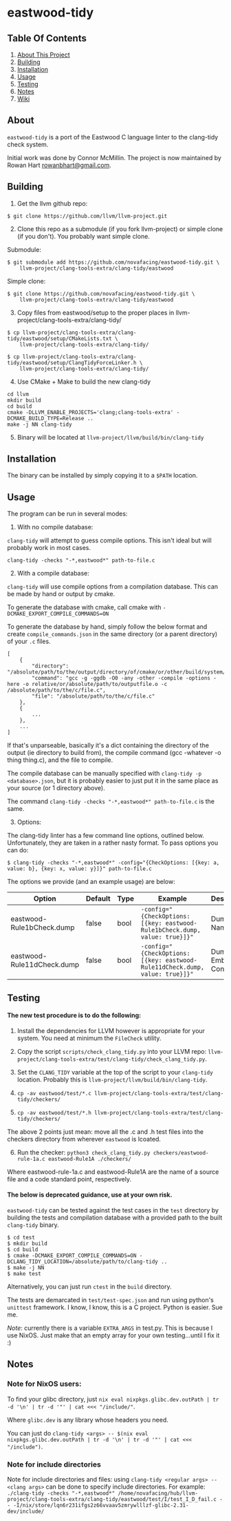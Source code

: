 # eastwood-tidy


## Table Of Contents
1. [About This Project](#about)
2. [Building](#building)
3. [Installation](#installation)
4. [Usage](#installation)
5. [Testing](#testing)
6. [Notes](#notes)
7. [Wiki](https://github.com/novafacing/eastwood-tidy/wiki)

## About <a name="about" />

`eastwood-tidy` is a port of the Eastwood C language linter to the clang-tidy check system.

Initial work was done by Connor McMillin. The project is now maintained by Rowan Hart <rowanbhart@gmail.com>.

## Building <a name="building" />

1. Get the llvm github repo:

```
$ git clone https://github.com/llvm/llvm-project.git
```
    
2. Clone this repo as a submodule (if you fork llvm-project) or simple clone (if you don't). You probably want simple clone.

Submodule:

```
$ git submodule add https://github.com/novafacing/eastwood-tidy.git \
    llvm-project/clang-tools-extra/clang-tidy/eastwood
```

Simple clone:

```
$ git clone https://github.com/novafacing/eastwood-tidy.git \
    llvm-project/clang-tools-extra/clang-tidy/eastwood
```

3. Copy files from eastwood/setup to the proper places in llvm-project/clang-tools-extra/clang-tidy/

```
$ cp llvm-project/clang-tools-extra/clang-tidy/eastwood/setup/CMakeLists.txt \
    llvm-project/clang-tools-extra/clang-tidy/

$ cp llvm-project/clang-tools-extra/clang-tidy/eastwood/setup/ClangTidyForceLinker.h \
    llvm-project/clang-tools-extra/clang-tidy/
```
    
4. Use CMake + Make to build the new clang-tidy

```
cd llvm
mkdir build
cd build
cmake -DLLVM_ENABLE_PROJECTS='clang;clang-tools-extra' -DCMAKE_BUILD_TYPE=Release ..
make -j NN clang-tidy
```

5. Binary will be located at `llvm-project/llvm/build/bin/clang-tidy`

## Installation <a name="installation" />

The binary can be installed by simply copying it to a `$PATH` location.

## Usage <a name="usage" />

The program can be run in several modes:

1. With no compile database:

`clang-tidy` will attempt to guess compile options. This isn't ideal but will probably work in most cases.

`clang-tidy -checks "-*,eastwood*" path-to-file.c`

2. With a compile database:

`clang-tidy` will use compile options from a compilation database. This can be made by hand or output by cmake. 

To generate the database with cmake, call cmake with `-DCMAKE_EXPORT_COMPILE_COMMANDS=ON`

To generate the database by hand, simply follow the below format and create `compile_commands.json` in the same directory (or a parent directory) of your `.c` files.

```
[
    {
        "directory": "/absolute/path/to/the/output/directory/of/cmake/or/other/build/system/",
        "command": "gcc -g -ggdb -O0 -any -other -compile -options -here -o relative/or/absolute/path/to/outputfile.o -c /absolute/path/to/the/c/file.c",
        "file": "/absolute/path/to/the/c/file.c"
    },
    {
        ...
    },
    ...
]

```

If that's unparseable, basically it's a dict containing the directory of the output (ie directory to build from), the compile command (gcc -whatever -o thing thing.c), and the file to compile.

The compile database can be manually specified with `clang-tidy -p <database>.json`, but it is probably easier to just put it in the same place as your source (or 1 directory above).

The command `clang-tidy -checks "-*,eastwood*" path-to-file.c` is the same.

3. Options:

The clang-tidy linter has a few command line options, outlined below. Unfortunately, they are taken in a rather nasty format. To pass options you can do:

```
$ clang-tidy -checks "-*,eastwood*" -config="{CheckOptions: [{key: a, value: b}, {key: x, value: y}]}" path-to-file.c
```

The options we provide (and an example usage) are below:

| Option                     | Default | Type | Example                                                                       | Description             |
| ------                     | ------- | ---- | ----------------------------------------------------------------------------- | ------------------------|
| eastwood-Rule1bCheck.dump  | false   | bool | `-config="{CheckOptions: [{key: eastwood-Rule1bCheck.dump, value: true}]}"`   | Dump Names              |
| eastwood-Rule11dCheck.dump | false   | bool | `-config="{CheckOptions: [{key: eastwood-Rule11dCheck.dump, value: true}]}"`  | Dump Embedded Constants |

## Testing <a name="testing" />

#### The new test procedure is to do the following:

1. Install the dependencies for LLVM however is appropriate for your system. You need at minimum the `FileCheck` utility.

2. Copy the script `scripts/check_clang_tidy.py` into your LLVM repo: `llvm-project/clang-tools-extra/test/clang-tidy/check_clang_tidy.py`.

3. Set the `CLANG_TIDY` variable at the top of the script to your `clang-tidy` location. Probably this is `llvm-project/llvm/build/bin/clang-tidy`.

4. `cp -av eastwood/test/*.c llvm-project/clang-tools-extra/test/clang-tidy/checkers/`

5. `cp -av eastwood/test/*.h llvm-project/clang-tools-extra/test/clang-tidy/checkers/`

The above 2 points just mean: move all the .c and .h test files into the checkers directory from wherever `eastwood` is lcoated.

6. Run the checker: `python3 check_clang_tidy.py checkers/eastwood-rule-1a.c eastwood-Rule1A ./checkers/`

Where eastwood-rule-1a.c and eastwood-Rule1A are the name of a source file and a code standard point, respectively.


#### The below is deprecated guidance, use at your own risk.

`eastwood-tidy` can be tested against the test cases in the `test` directory by building the tests and compilation database with a provided path to the built `clang-tidy` binary.

```
$ cd test
$ mkdir build
$ cd build
$ cmake -DCMAKE_EXPORT_COMPILE_COMMANDS=ON -DCLANG_TIDY_LOCATION=/absolute/path/to/clang-tidy ..
$ make -j NN
$ make test
```

Alternatively, you can just run `ctest` in the `build` directory.

The tests are demarcated in `test/test-spec.json` and run using python's `unittest` framework. I know, I know, this is a C project. Python is easier. Sue me.

*Note*: currently there is a variable `EXTRA_ARGS` in test.py. This is because I use NixOS. Just make that an empty array for your own testing...until I fix it :)

## Notes <a name="notes" />

### Note for NixOS users:

To find your glibc directory, just `nix eval nixpkgs.glibc.dev.outPath | tr -d '\n' | tr -d '"' | cat <<< "/include/"`.

Where `glibc.dev` is any library whose headers you need.

You can just do `clang-tidy <args> -- $(nix eval nixpkgs.glibc.dev.outPath | tr -d '\n' | tr -d '"' | cat <<< "/include")`.


### Note for include directories

Note for include directories and files: using `clang-tidy <regular args> -- <clang args>` can be done to specify include directories. For example: `./clang-tidy -checks "-*,eastwood*" /home/novafacing/hub/llvm-project/clang-tools-extra/clang-tidy/eastwood/test/I/test_I_D_fail.c -- -I/nix/store/lqn6r231ifgs2z66vvaav5zmrywlllzf-glibc-2.31-dev/include/`

